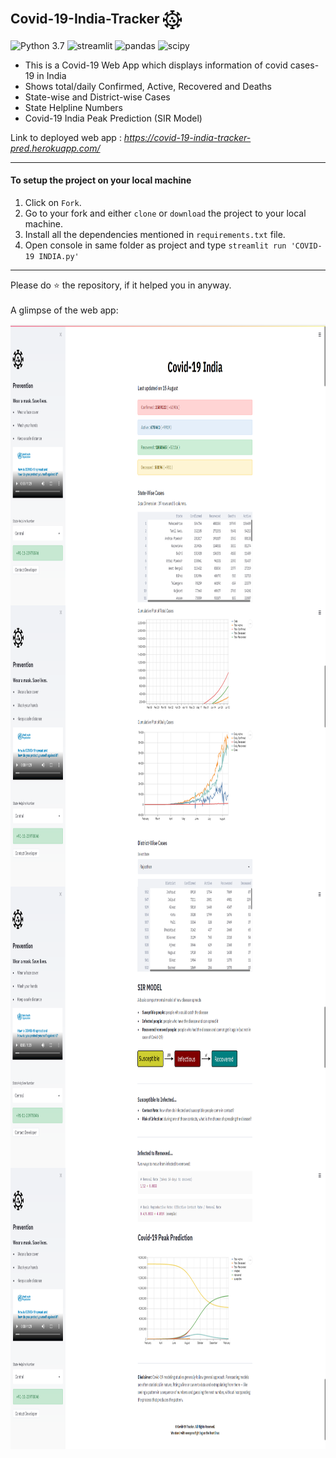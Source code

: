 ## Covid-19-India-Tracker <img src="readme_resources/hospital.png" alt="covid" width="30px" align="center">
![Python 3.7](https://img.shields.io/badge/Python-3.7-brightgreen.svg) ![streamlit](https://img.shields.io/badge/Library-Streamlit-red) ![pandas](https://img.shields.io/badge/Library-Pandas-blue) ![scipy](https://img.shields.io/badge/Library-SciPy-9cf)
- This is a Covid-19 Web App which displays information of covid cases-19 in India
- Shows total/daily Confirmed, Active, Recovered and Deaths
- State-wise and District-wise Cases
- State Helpline Numbers
- Covid-19 India Peak Prediction (SIR Model)

Link to deployed web app : _https://covid-19-india-tracker-pred.herokuapp.com/_

--- 

#### To setup the project on your local machine
1. Click on `Fork`.
2. Go to your fork and either `clone` or `download` the project to your local machine.
3. Install all the dependencies mentioned in `requirements.txt` file.
4. Open console in same folder as project and type `streamlit run 'COVID-19 INDIA.py'`

---
Please do ⭐ the repository, if it helped you in anyway. <br /> <br />
A glimpse of the web app:

<img src="readme_resources/Covid-1.png" alt="covid-1" align="left" width="1000" height="450">
<img src="readme_resources/Covid-2.png" alt="covid-2" align="left" width="1000" height="450">
<img src="readme_resources/Covid-3.png" alt="covid-3" align="left" width="1000" height="450">
<img src="readme_resources/Covid-4.png" alt="covid-4" align="left" width="1000" height="450">
